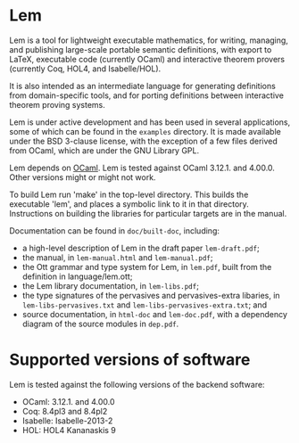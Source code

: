 # Lem

Lem is a tool for lightweight executable mathematics, for writing,
managing, and publishing large-scale portable semantic definitions,
with export to LaTeX, executable code (currently OCaml) and
interactive theorem provers (currently Coq, HOL4, and Isabelle/HOL).

It is also intended as an intermediate language for generating
definitions from domain-specific tools, and for porting definitions
between interactive theorem proving systems.

Lem is under active development and has been used in several
applications, some of which can be found in the `examples` directory.
It is made available under the BSD 3-clause license, with the
exception of a few files derived from OCaml, which are under the
GNU Library GPL.

Lem depends on [OCaml](http://caml.inria.fr/). Lem is tested against OCaml
3.12.1. and 4.00.0. Other versions might or might not work.

To build Lem run 'make' in the top-level directory. This builds the
executable 'lem', and places a symbolic link to it in that directory.
Instructions on building the libraries for particular targets are in the
manual.

Documentation can be found in `doc/built-doc`, including:

* a high-level description of Lem in the draft paper `lem-draft.pdf`;
* the manual, in `lem-manual.html` and `lem-manual.pdf`;
* the Ott grammar and type system for Lem, in `lem.pdf`, built from the definition in language/lem.ott;
* the Lem library documentation, in `lem-libs.pdf`;
* the type signatures of the pervasives and pervasives-extra libaries, in `lem-libs-pervasives.txt` and `lem-libs-pervasives-extra.txt`; and
* source documentation, in `html-doc` and `lem-doc.pdf`, with a dependency diagram of the source modules in `dep.pdf`.

# Supported versions of software

Lem is tested against the following versions of the backend software:

  * OCaml: 3.12.1. and 4.00.0
  * Coq: 8.4pl3 and 8.4pl2
  * Isabelle: Isabelle-2013-2
  * HOL: HOL4 Kananaskis 9